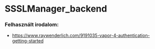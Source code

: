 # SSSLManager_backend

### Felhasznált irodalom:
- https://www.raywenderlich.com/9191035-vapor-4-authentication-getting-started
